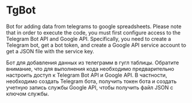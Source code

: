 # TgBot

Bot for adding data from telegrams to google spreadsheets.
Please note that in order to execute the code, you must first configure access to the Telegram Bot API and Google API. Specifically, you need to create a Telegram bot, get a bot token, and create a Google API service account to get a JSON file with the service key.

Бот для добавления данных из телеграмм в гугл таблицы.
Обратите внимание, что для выполнения кода необходимо предварительно настроить доступ к Telegram Bot API и Google API. В частности, необходимо создать Telegram бота, получить токен бота и создать учетную запись службы Google API, чтобы получить файл JSON с ключом службы.
